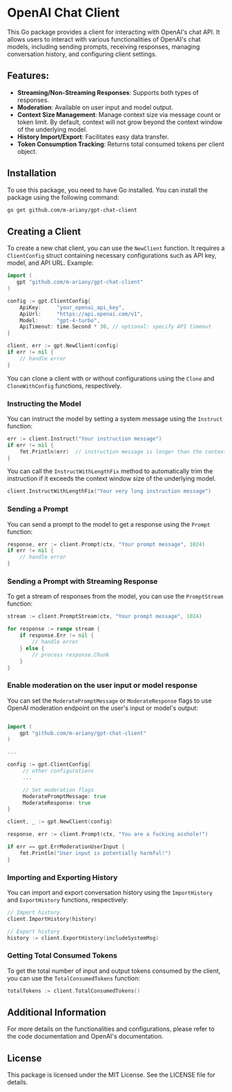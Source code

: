 # OpenAI Chat Client

This Go package provides a client for interacting with OpenAI's chat API. It allows users to interact with various functionalities of OpenAI's chat models, including sending prompts, receiving responses, managing conversation history, and configuring client settings.

## Features:

- **Streaming/Non-Streaming Responses**: Supports both types of responses.
- **Moderation**: Available on user input and model output.
- **Context Size Management**: Manage context size via message count or token limit. By default, context will not grow beyond the context window of the underlying model.
- **History Import/Export**: Facilitates easy data transfer.
- **Token Consumption Tracking**: Returns total consumed tokens per client object.

## Installation

To use this package, you need to have Go installed. You can install the package using the following command:

```bash
go get github.com/m-ariany/gpt-chat-client
```

## Creating a Client

To create a new chat client, you can use the `NewClient` function. It requires a `ClientConfig` struct containing necessary configurations such as API key, model, and API URL. Example:

```go
import (
   gpt "github.com/m-ariany/gpt-chat-client"
)

config := gpt.ClientConfig{
    ApiKey:     "your_openai_api_key",
    ApiUrl:     "https://api.openai.com/v1",
    Model:      "gpt-4-turbo",
    ApiTimeout: time.Second * 30, // optional: specify API timeout
}

client, err := gpt.NewClient(config)
if err != nil {
    // handle error
}
```

You can clone a client with or without configurations using the `Clone` and `CloneWithConfig` functions, respectively.


### Instructing the Model

You can instruct the model by setting a system message using the `Instruct` function:

```go
err := client.Instruct("Your instruction message")
if err != nil {
    fmt.Println(err)  // instruction message is longer than the context window size of the underlying model.
}
```

You can call the `InstructWithLengthFix` method to automatically trim the instruction if it exceeds the context window size of the underlying model.
```go
client.InstructWithLengthFix("Your very long instruction message")
```

### Sending a Prompt

You can send a prompt to the model to get a response using the `Prompt` function:

```go
response, err := client.Prompt(ctx, "Your prompt message", 1024)
if err != nil {
    // handle error
}
```

### Sending a Prompt with Streaming Response

To get a stream of responses from the model, you can use the `PromptStream` function:

```go
stream := client.PromptStream(ctx, "Your prompt message", 1024)

for response := range stream {
    if response.Err != nil {
        // handle error
    } else {
        // process response.Chunk
    }
}
```

### Enable moderation on the user input or model response

You can set the `ModeratePromptMessage` or `ModerateResponse` flags to use OpenAI moderation endpoint on the user's input or model's output:

```go

import (
    gpt "github.com/m-ariany/gpt-chat-client"
)

...

config := gpt.ClientConfig{
     // other configurations
     ...

     // Set moderation flags
     ModeratePromptMessage: true
     ModerateResponse: true
}

client, _ := gpt.NewClient(config)

response, err := client.Prompt(ctx, "You are a fucking asshole!")

if err == gpt.ErrModerationUserInput {
    fmt.Println("User input is potentially harmful!")
}
```

### Importing and Exporting History

You can import and export conversation history using the `ImportHistory` and `ExportHistory` functions, respectively:

```go
// Import history
client.ImportHistory(history)

// Export history
history := client.ExportHistory(includeSystemMsg)
```

### Getting Total Consumed Tokens

To get the total number of input and output tokens consumed by the client, you can use the `TotalConsumedTokens` function:

```go
totalTokens := client.TotalConsumedTokens()
```

## Additional Information

For more details on the functionalities and configurations, please refer to the code documentation and OpenAI's documentation.

## License

This package is licensed under the MIT License. See the LICENSE file for details.
